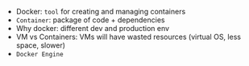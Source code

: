 - Docker: `tool` for creating and managing containers
- `Container`: package of code + dependencies
- Why docker: different dev and production env
- VM vs Containers: VMs will have wasted resources (virtual OS, less space, slower)
- `Docker Engine`
